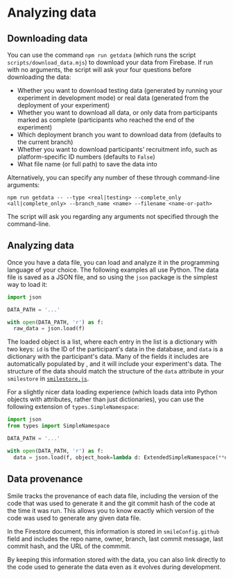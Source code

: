 # Analyzing data

## Downloading data

You can use the command `npm run getdata` (which runs the script
`scripts/download_data.mjs`) to download your data from Firebase. If run with no
arguments, the script will ask your four questions before downloading the data:

- Whether you want to download testing data (generated by running your
  experiment in development mode) or real data (generated from the deployment of
  your experiment)
- Whether you want to download all data, or only data from participants marked
  as complete (participants who reached the end of the experiment)
- Which deployment branch you want to download data from (defaults to the
  current branch)
- Whether you want to download participants' recruitment info, such as
  platform-specific ID numbers (defaults to `False`)
- What file name (or full path) to save the data into

Alternatively, you can specify any number of these through command-line
arguments:

```
npm run getdata -- --type <real|testing> --complete_only <all|complete_only> --branch_name <name> --filename <name-or-path>
```

The script will ask you regarding any arguments not specified through the
command-line.

## Analyzing data

Once you have a data file, you can load and analyze it in the programming
language of your choice. The following examples all use Python. The data file is
saved as a JSON file, and so using the `json` package is the simplest way to
load it:

```python
import json

DATA_PATH = '...'

with open(DATA_PATH, 'r') as f:
  raw_data = json.load(f)
```

The loaded object is a list, where each entry in the list is a dictionary with
two keys: `id` is the ID of the participant's data in the database, and `data`
is a dictionary with the participant's data. Many of the fields it includes are
automatically populated by <SmileText/>, and it will include your experiment's
data. The structure of the data should match the structure of the `data`
attribute in your `smilestore` in
[`smilestore.js`](https://github.com/NYUCCL/smile/blob/data-download-script-improvements/src/stores/smilestore.js).

For a slightly nicer data loading experience (which loads data into Python
objects with attributes, rather than just dictionaries), you can use the
following extension of `types.SimpleNamespace`:

```python
import json
from types import SimpleNamespace

DATA_PATH = '...'

with open(DATA_PATH, 'r') as f:
  data = json.load(f, object_hook=lambda d: ExtendedSimpleNamespace(**d))
```

## Data provenance

Smile tracks the provenance of each data file, including the version of the code
that was used to generate it and the git commit hash of the code at the time it
was run. This allows you to know exactly which version of the code was used to
generate any given data file.

In the Firestore document, this information is stored in `smileConfig.github`
field and includes the repo name, owner, branch, last commit message, last
commit hash, and the URL of the commmit.

By keeping this information stored with the data, you can also link directly to
the code used to generate the data even as it evolves during development.
